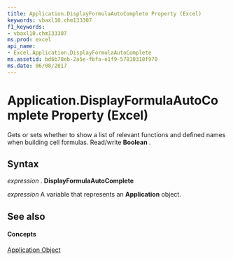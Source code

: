 ```yaml
---
title: Application.DisplayFormulaAutoComplete Property (Excel)
keywords: vbaxl10.chm133307
f1_keywords:
- vbaxl10.chm133307
ms.prod: excel
api_name:
- Excel.Application.DisplayFormulaAutoComplete
ms.assetid: bd6b78eb-2a5e-fbfa-e1f9-57810318f970
ms.date: 06/08/2017
---
```



# Application.DisplayFormulaAutoComplete Property (Excel)

Gets or sets whether to show a list of relevant functions and defined names when building cell formulas. Read/write **Boolean** .


## Syntax

 _expression_ . **DisplayFormulaAutoComplete**

 _expression_ A variable that represents an **Application** object.


## See also


#### Concepts


[Application Object](application-object-excel.md)

